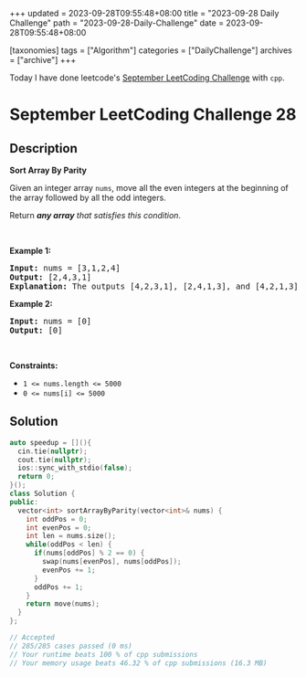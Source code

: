 +++
updated = 2023-09-28T09:55:48+08:00
title = "2023-09-28 Daily Challenge"
path = "2023-09-28-Daily-Challenge"
date = 2023-09-28T09:55:48+08:00

[taxonomies]
tags = ["Algorithm"]
categories = ["DailyChallenge"]
archives = ["archive"]
+++

Today I have done leetcode's [September LeetCoding Challenge](https://leetcode.com/problems/sort-array-by-parity/) with `cpp`.

<!-- more -->

# September LeetCoding Challenge 28

## Description

**Sort Array By Parity**

<p>Given an integer array <code>nums</code>, move all the even integers at the beginning of the array followed by all the odd integers.</p>

<p>Return <em><strong>any array</strong> that satisfies this condition</em>.</p>

<p>&nbsp;</p>
<p><strong class="example">Example 1:</strong></p>

<pre>
<strong>Input:</strong> nums = [3,1,2,4]
<strong>Output:</strong> [2,4,3,1]
<strong>Explanation:</strong> The outputs [4,2,3,1], [2,4,1,3], and [4,2,1,3] would also be accepted.
</pre>

<p><strong class="example">Example 2:</strong></p>

<pre>
<strong>Input:</strong> nums = [0]
<strong>Output:</strong> [0]
</pre>

<p>&nbsp;</p>
<p><strong>Constraints:</strong></p>

<ul>
	<li><code>1 &lt;= nums.length &lt;= 5000</code></li>
	<li><code>0 &lt;= nums[i] &lt;= 5000</code></li>
</ul>


## Solution

``` cpp
auto speedup = [](){
  cin.tie(nullptr);
  cout.tie(nullptr);
  ios::sync_with_stdio(false);
  return 0;
}();
class Solution {
public:
  vector<int> sortArrayByParity(vector<int>& nums) {
    int oddPos = 0;
    int evenPos = 0;
    int len = nums.size();
    while(oddPos < len) {
      if(nums[oddPos] % 2 == 0) {
        swap(nums[evenPos], nums[oddPos]);
        evenPos += 1;
      }
      oddPos += 1;
    }
    return move(nums);
  }
};

// Accepted
// 285/285 cases passed (0 ms)
// Your runtime beats 100 % of cpp submissions
// Your memory usage beats 46.32 % of cpp submissions (16.3 MB)
```
